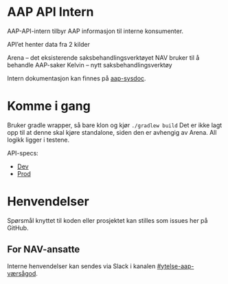 # AAP API Intern
AAP-API-intern tilbyr AAP informasjon til interne konsumenter.

API’et henter data fra 2 kilder

Arena – det eksisterende saksbehandlingsverktøyet NAV bruker til å behandle AAP-saker
Kelvin – nytt saksbehandlingsverktøy

Intern dokumentasjon kan finnes på [aap-sysdoc](https://aap-sysdoc.ansatt.nav.no/funksjonalitet/Datadeling/funksjonell).

# Komme i gang
Bruker gradle wrapper, så bare klon og kjør `./gradlew build`
Det er ikke lagt opp til at denne skal kjøre standalone, siden den er avhengig av Arena.
All logikk ligger i testene.

API-specs:
- [Dev](https://aap-api.intern.dev.nav.no/swagger-ui/index.html)
- [Prod](https://aap-api.intern.nav.no/swagger-ui/index.html)

# Henvendelser
Spørsmål knyttet til koden eller prosjektet kan stilles som issues her på GitHub.

## For NAV-ansatte
Interne henvendelser kan sendes via Slack i kanalen [#ytelse-aap-værsågod](https://nav-it.slack.com/archives/C0312J501GX/p1740730504702299).
